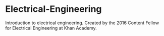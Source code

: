 # Electrical-Engineering
Introduction to electrical engineering. Created by the 2016 Content Fellow for Electrical Engineering at Khan Academy.

